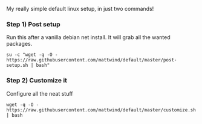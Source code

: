 My really simple default linux setup, in just two commands!

### Step 1) Post setup

Run this after a vanilla debian net install. It will grab all the wanted packages.

```su -c "wget -q -O - https://raw.githubusercontent.com/mattwind/default/master/post-setup.sh | bash"```

### Step 2) Customize it

Configure all the neat stuff

```wget -q -O - https://raw.githubusercontent.com/mattwind/default/master/customize.sh | bash```
